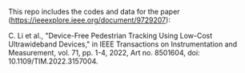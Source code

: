 This repo includes the codes and data for the paper (https://ieeexplore.ieee.org/document/9729207):

C. Li et al., "Device-Free Pedestrian Tracking Using Low-Cost Ultrawideband Devices," in IEEE Transactions on Instrumentation and Measurement, vol. 71, pp. 1-4, 2022, Art no. 8501604, doi: 10.1109/TIM.2022.3157004.
